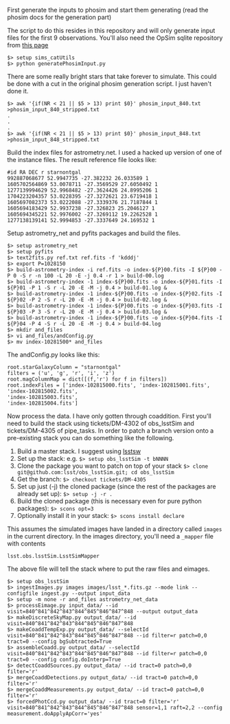 First generate the inputs to phosim and start them generating (read the phosim docs for the generation part)

The script to do this resides in this repository and will only generate input files for the first 9 observations.
You'll also need the OpSim sqlite repository from [this page](https://confluence.lsstcorp.org/display/SIM/OpSim+Datasets+for+Cadence+Workshop+LSST2015)
```
$> setup sims_catUtils
$> python generatePhosimInput.py
```
There are some really bright stars that take forever to simulate.  This could be done with a cut
in the original phosim generation script.  I just haven't done it.
```
$> awk '{if(NR < 21 || $5 > 13) print $0}' phosim_input_840.txt >phosim_input_840_stripped.txt
.
.
.
$> awk '{if(NR < 21 || $5 > 13) print $0}' phosim_input_848.txt >phosim_input_848_stripped.txt
```
Build the index files for astrometry.net.  I used a hacked up version of one of the instance files.  The
result reference file looks like:
```
#id RA DEC r starnontgal
992887068677 52.9947735 -27.382232 26.033589 1
1605702564869 53.0078711 -27.3569529 27.6050492 1
1277139994629 52.9968482 -27.3624426 24.8995206 1
1704223204357 53.0228395 -27.3272621 23.6719418 1
1605697082373 53.0222088 -27.3339376 21.7187844 1
1605694183429 52.9937238 -27.326823 25.2046127 1
1605694345221 52.9976002 -27.3269112 19.2262528 1
1277138139141 52.9994853 -27.3337649 24.169532 1
```
Setup astrometry_net and pyfits packages and build the files.
```
$> setup astrometry_net
$> setup pyfits
$> text2fits.py ref.txt ref.fits -f 'kdddj'
$> export P=1028150
$> build-astrometry-index -i ref.fits -o index-${P}00.fits -I ${P}00 -P 0 -S r -n 100 -L 20 -E -j 0.4 -r 1 > build-00.log
$> build-astrometry-index -1 index-${P}00.fits -o index-${P}01.fits -I ${P}01 -P 1 -S r -L 20 -E -M -j 0.4 > build-01.log &
$> build-astrometry-index -1 index-${P}00.fits -o index-${P}02.fits -I ${P}02 -P 2 -S r -L 20 -E -M -j 0.4 > build-02.log &
$> build-astrometry-index -1 index-${P}00.fits -o index-${P}03.fits -I ${P}03 -P 3 -S r -L 20 -E -M -j 0.4 > build-03.log &
$> build-astrometry-index -1 index-${P}00.fits -o index-${P}04.fits -I ${P}04 -P 4 -S r -L 20 -E -M -j 0.4 > build-04.log
$> mkdir and_files
$> vi and_files/andConfig.py
$> mv index-10281500* and_files
```
The andConfig.py looks like this:
```
root.starGalaxyColumn = "starnontgal"
filters = ('u', 'g', 'r', 'i', 'z')
root.magColumnMap = dict([(f,'r') for f in filters])
root.indexFiles = ['index-102815000.fits', 'index-102815001.fits', 'index-102815002.fits',
'index-102815003.fits',
'index-102815004.fits']
```
Now process the data.  I have only gotten through coaddition.  First you'll need to build the stack using tickets/DM-4302
of obs_lsstSim and tickets/DM-4305 of pipe_tasks.  In order to patch a branch version onto a pre-existing stack you can do something like the following.

1. Build a master stack.  I suggest using [lsstsw](https://confluence.lsstcorp.org/display/LDMDG/The+LSST+Software+Build+Tool)
2. Set up the stack: e.g. `$> setup obs_lsstSim -t bNNNN`
3. Clone the package you want to patch on top of your stack `$> clone git@github.com:lsst/obs_lsstSim.git; cd obs_lsstSim`
4. Get the branch: `$> checkout tickets/DM-4305`
5. Set up just (-j) the cloned package (since the rest of the packages are already set up): `$> setup -j -r .`
6. Build the cloned package (this is necessary even for pure python packages): `$> scons opt=3`
7. Optionally install it in your stack: `$> scons install declare`

This assumes the simulated images have landed in a directory called ```images```
in the current directory.  In the images directory, you'll need a ```_mapper``` file with contents
```
lsst.obs.lsstSim.LsstSimMapper
```
The above file will tell the stack where to put the raw files and eimages.
```
$> setup obs_lsstSim
$> ingestImages.py images images/lsst_*.fits.gz --mode link --configfile ingest.py --output input_data
$> setup -m none -r and_files astrometry_net_data
$> processEimage.py input_data/ --id visit=840^841^842^843^844^845^846^847^848 --output output_data
$> makeDiscreteSkyMap.py output_data/ --id visit=840^841^842^843^844^845^846^847^848
$> makeCoaddTempExp.py output_data/ --selectId visit=840^841^842^843^844^845^846^847^848 --id filter=r patch=0,0 tract=0 --config bgSubtracted=True
$> assembleCoadd.py output_data/ --selectId visit=840^841^842^843^844^845^846^847^848 --id filter=r patch=0,0 tract=0 --config config.doInterp=True
$> detectCoaddSources.py output_data/ --id tract=0 patch=0,0 filter='r'
$> mergeCoaddDetections.py output_data/ --id tract=0 patch=0,0 filter='r'
$> mergeCoaddMeasurements.py output_data/ --id tract=0 patch=0,0 filter='r'
$> forcedPhotCcd.py output_data/ --id tract=0 filter='r' visit=840^841^842^843^844^845^846^847^848 sensor=1,1 raft=2,2 --config measurement.doApplyApCorr='yes'
```
